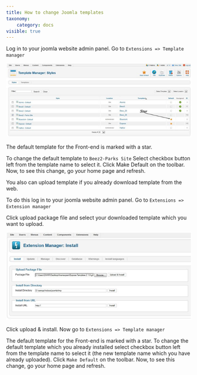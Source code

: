 ```yaml
---
title: How to change Joomla templates
taxonomy:
    category: docs
visible: true
---
```


Log in to your joomla website admin panel. Go to `Extensions => Template manager`

![change-template](chng-tmpl1.jpg)

The default template for the Front-end is marked with a star.

To change the default template to `Beez2-Parks Site` Select checkbox button left from the template name to select it. Click Make Default on the toolbar. Now, to see this change, go your home page and refresh.

You also can upload template if you already download template from the web.

To do this log in to your joomla website admin panel. Go to `Extensions => Extension manager`

Click upload package file and select your downloaded template which you want to upload.

![change-template](chng-tmpl2.jpg)

Click upload & install. Now go to `Extensions => Template manager`

The default template for the Front-end is marked with a star. To change the default template which you already installed select checkbox button left from the template name to select it (the new template name which you have already uploaded). Click `Make Default` on the toolbar. Now, to see this change, go your home page and refresh.